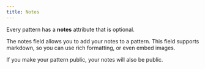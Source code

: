 ```yaml
---
title: Notes
---
```


Every pattern has a **notes** attribute that is optional.

The notes field allows you to add your notes to a pattern. 
This field supports markdown, so you can use rich formatting, or even embed images.

<Note>
If you make your pattern public, your notes will also be public.
</Note>
